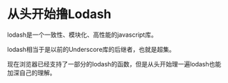 # 从头开始撸Lodash

lodash是一个一致性、模块化、高性能的javascript库。

lodash相当于是以前的Underscore库的后继者，也就是超集。

现在浏览器已经支持了一部分的lodash的函数，但是从头开始理一遍lodash也能加深自己的理解。